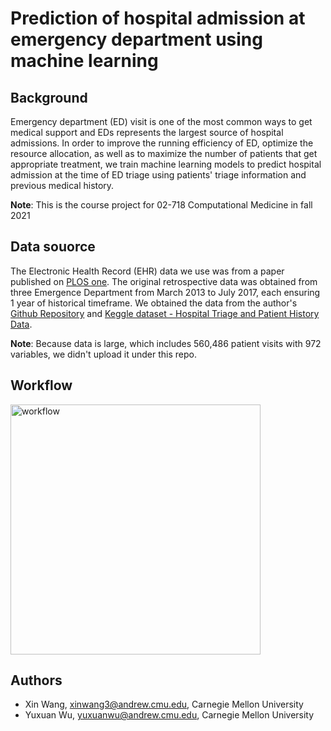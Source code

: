 # Prediction of hospital admission at emergency department using machine learning


## Background
Emergency department (ED) visit is one of the most common ways to get medical support and EDs represents the largest source of hospital admissions. In order to improve the running efficiency of ED, optimize the resource allocation, as well as to maximize the number of patients that get appropriate treatment, we train machine learning models to predict hospital admission at the time of ED triage using patients' triage information and previous medical history.

**Note**: This is the course project for 02-718 Computational Medicine in fall 2021


## Data souorce
The Electronic Health Record (EHR) data we use was from a paper published on [PLOS one](https://doi.org/10.1371/journal.pone.0201016). The original retrospective data was obtained from three Emergence Department from March 2013 to July 2017, each ensuring 1 year of historical timeframe. We obtained the data from the author's [Github Repository](https://github.com/yaleemmlc/admissionprediction) and [Keggle dataset - Hospital Triage and Patient History Data](https://www.kaggle.com/maalonahospital-triage-and-history-data-top-variables/data). 

**Note**: Because data is large, which includes 560,486 patient visits with 972 variables, we didn't upload it under this repo.


## Workflow
<img src="https://github.com/yuxuanwu17/proj4CM/blob/WX/Workflow.png" height="400" width="400" alt = "workflow"/>


## Authors
* Xin Wang, xinwang3@andrew.cmu.edu, Carnegie Mellon University
* Yuxuan Wu, yuxuanwu@andrew.cmu.edu, Carnegie Mellon University
